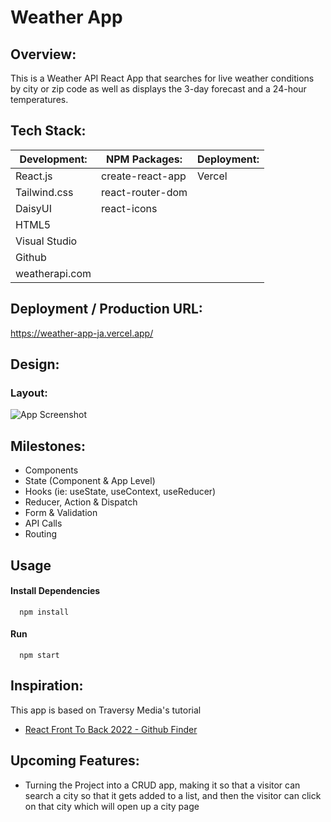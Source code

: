 # Weather App

## Overview:

This is a Weather API React App that searches for live weather conditions by city or zip code as well as displays the 3-day forecast and a 24-hour temperatures.

## Tech Stack:

| Development:   | NPM Packages:    | Deployment: |
| -------------- | ---------------- | ----------- |
| React.js       | create-react-app | Vercel      |
| Tailwind.css   | react-router-dom |             |
| DaisyUI        | react-icons      |             |
| HTML5          |                  |             |
| Visual Studio  |                  |             |
| Github         |                  |             |
| weatherapi.com |                  |             |

## Deployment / Production URL:

https://weather-app-ja.vercel.app/

## Design:

### Layout:

![App Screenshot](https://i.imgur.com/FTfU2mG.png)

## Milestones:

- Components
- State (Component & App Level)
- Hooks (ie: useState, useContext, useReducer)
- Reducer, Action & Dispatch
- Form & Validation
- API Calls
- Routing

## Usage

#### Install Dependencies

```http
  npm install
```

#### Run

```http
  npm start
```

## Inspiration:

This app is based on Traversy Media's tutorial

- [React Front To Back 2022 - Github Finder](https://www.udemy.com/course/react-front-to-back-2022/learn/lecture/29768994#overview)

## Upcoming Features:

- Turning the Project into a CRUD app, making it so that a visitor can search a city so that it gets added to a list, and then the visitor can click on that city which will open up a city page
